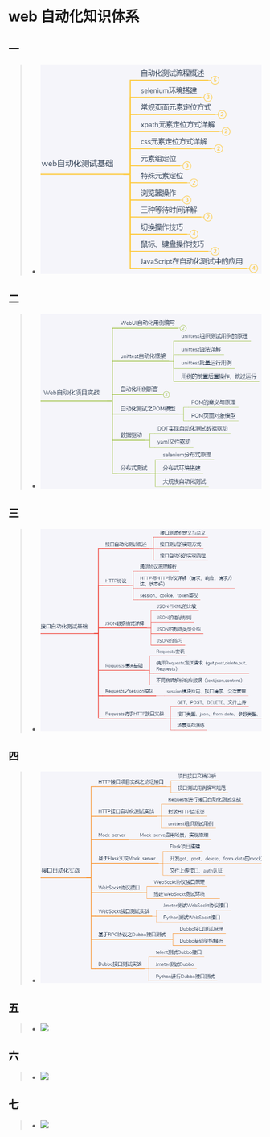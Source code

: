 # web 自动化知识体系

## 一
>* <img src="/img/640.png">

## 二
>* <img src="/img/641.png">

## 三
>* <img src="/img/API 接口自动化测试基础内容.png">

## 四
>* <img src="/img/API 接口自动化测试实战内容.png">

## 五
>* <img src="/img/APP UI自动化测试基础内容.png">

## 六
>* <img src="/img/APP UI自动化测试实战内容.png">

## 七
>* <img src="/img/CI,CD持续集成技术.png">